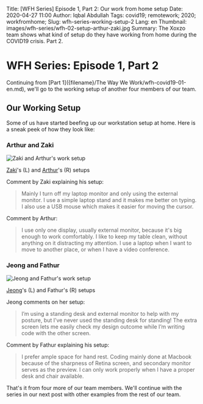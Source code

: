 Title: [WFH Series] Episode 1, Part 2: Our work from home setup
Date: 2020-04-27 11:00
Author: Iqbal Abdullah
Tags: covid19; remotework; 2020; workfromhome;
Slug: wfh-series-working-setup-2
Lang: en
Thumbnail: images/wfh-series/wfh-02-setup-arthur-zaki.jpg
Summary: The Xoxzo team shows what kind of setup do they have working from home during the COVID19 crisis. Part 2.

# WFH Series: Episode 1, Part 2

Continuing from [Part 1]({filename}/The Way We Work/wfh-covid19-01-en.md), we'll
go to the working setup of another four members of our team.

## Our Working Setup

Some of us have started beefing up our workstation setup at home. Here is a
sneak peek of how they look like:

### Arthur and Zaki

![Zaki and Arthur's work setup]({filename}/images/wfh-series/wfh-02-setup-arthur-zaki.jpg)

[Zaki](/author/zaki-akhmad.html)'s (L) and [Arthur](/author/arthur-sultanbekov.html)'s (R) setups

Comment by Zaki explaining his setup:
> Mainly I turn off my laptop monitor and only using the external monitor. I use a simple laptop
> stand and it makes me better on typing. I also use a USB mouse which makes it easier for
> moving the cursor.

Comment by Arthur:
> I use only one display, usually external monitor, because it's big enough to work comfortably.
> I like to keep my table clean, without anything on it distracting my attention.
> I use a laptop when I want to move to another place, or when I have a video conference.

### Jeong and Fathur

![Jeong and Fathur's work setup]({filename}/images/wfh-series/wfh-02-setup-fathur-jeong.jpg)

[Jeong](/author/hyejeong-park.html)'s (L) and Fathur's (R) setups

Jeong comments on her setup:
> I’m using a standing desk and external monitor to help with my posture, but I’ve never used the standing desk for standing!
> The extra screen lets me easily check my design outcome while I’m writing code with the other screen.

Comment by Fathur explaining his setup:
> I prefer ample space for hand rest. Coding mainly done at Macbook because of the sharpness
> of Retina screen, and secondary monitor serves as the preview. I can only work properly
> when I have a proper desk and chair available.

That's it from four more of our team members. We'll continue with the series in our next post with
other examples from the rest of our team.
